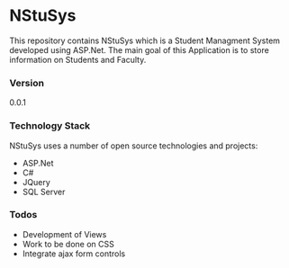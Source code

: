 # NStuSys
This repository contains NStuSys which is a Student Managment System developed using ASP.Net. The main goal of this Application is to store information on Students and Faculty.

### Version
0.0.1

### Technology Stack
NStuSys uses a number of open source technologies and projects:
- ASP.Net
- C#
- JQuery
- SQL Server

### Todos
- Development of Views
- Work to be done on CSS
- Integrate ajax form controls
